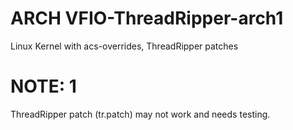 # ARCH VFIO-ThreadRipper-arch1
Linux Kernel with acs-overrides, ThreadRipper patches

# NOTE: 1
ThreadRipper patch (tr.patch) may not work and needs testing.
